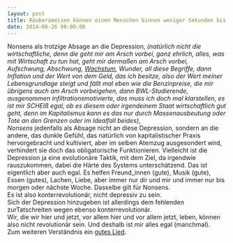 ```yaml
---
layout: post
title: Räuberameisen können einen Menschen binnen weniger Sekunden bis auf die Knochen abnagen
date: 2014-06-26 08:00:00	
---
```






Nonsens als trotzige Absage an die Depression,  *(natürlich nicht die wirtschaftliche, denn die geht mir am Arsch vorbei, ganz ehrlich, alles, was mit Wirtschaft zu tun hat, geht mir dermaßen am Arsch vorbei, Aufschwung, Abschwung, [Wachstum](http://www.youtube.com/watch?v=7IpxhDRsgY0), Wunder, all diese Begriffe, dann Inflation und der Wert von dem Geld, das ich besitze, also der Wert meiner Lebensgrundlage steigt und fällt mal eben wie die Benzinpreise, die mir übrigens auch am Arsch vorbeigehen, dann BWL-Studierende, ausgenommen infiltrationsmotivierte, das muss ich doch mal klarstellen, es ist mir SCHEIß egal, ob es diesem oder irgendeinem Staat wirtschaftlich gut geht, denn im Kapitalismus kann es das nur durch Massenausbeutung oder Tote an den Grenzen oder im Idealfall beides)*, <br> *Nonsens* jedenfalls als Absage nicht an diese Depression, sondern an die andere, das dunkle Gefühl, das natürlich von kapitalistischer Praxis hervorgebracht und kultiviert, aber im selben Atemzug ausgesondert wird, verhindert sie doch das obligatorische Funktionieren. Vielleicht ist die Depression ja eine evolutionäre Taktik, mit dem Ziel, da irgendwie rauszukommen, dabei die Härte des Systems unterschätzend. Das ist eigentlich aber auch egal. Es helfen Freund\_innen (gute), Musik (gute), Essen (gutes), Lachen, Liebe, aber immer nur dir und mir und immer nur bis morgen oder nächste Woche. Dasselbe gilt für Nonsens.<br> Es ist also konterrevolutionär, nicht depressiv zu sein.<br> Sich der Depression hinzugeben ist allerdings dem fehlenden zurTatschreiten wegen ebenso konterrevolutionär.<br> Wir, die wir hier und jetzt, vor allem hier und vor allem jetzt, leben, können also nicht revolutionär sein. Und deshalb ist mir alles egal (manchmal).<br>
Zum weiteren Verständnis ein [gutes Lied](http://www.youtube.com/watch?v=01Ij5j8hRuk).


